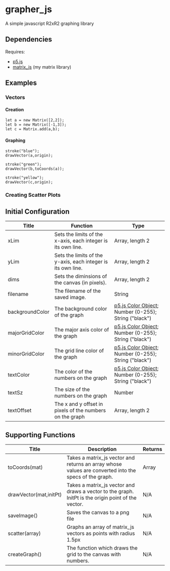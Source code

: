 # grapher_js
A simple javascript R2xR2 graphing library

## Dependencies
Requires:
* [p5.js](https://p5js.org/)
* [matrix_js](https://github.com/jacob-alford/matrix_js) (my matrix library)

## Examples
### Vectors
#### Creation
```
let a = new Matrix([2,2]);
let b = new Matrix([-1,3]);
let c = Matrix.add(a,b);
```
#### Graphing
```
stroke("blue");
drawVector(a,origin);

stroke("green");
drawVector(b,toCoords(a));

stroke("yellow");
drawVector(c,origin);
```
### Creating Scatter Plots

## Initial Configuration
Title | Function | Type
------------ | ------------- | -------------
xLim | Sets the limits of the x-axis, each integer is its own line. | Array, length 2
yLim | Sets the limits of the y-axis, each integer is its own line. | Array, length 2
dims | Sets the diminsions of the canvas (in pixels). | Array, length 2
filename | The filename of the saved image. | String
backgroundColor | The background color of the graph | [p5.js Color Object](https://p5js.org/reference/#/p5.Color); Number (0-255); String ("black")
majorGridColor | The major axis color of the graph | [p5.js Color Object](https://p5js.org/reference/#/p5.Color); Number (0-255); String ("black")
minorGridColor | The grid line color of the graph | [p5.js Color Object](https://p5js.org/reference/#/p5.Color); Number (0-255); String ("black")
textColor | The color of the numbers on the graph | [p5.js Color Object](https://p5js.org/reference/#/p5.Color); Number (0-255); String ("black")
textSz | The size of the numbers on the graph | Number
textOffset | The x and y offset in pixels of the numbers on the graph | Array, length 2

## Supporting Functions
Title | Description | Returns
------------ | ------------- | -------------
toCoords(mat) | Takes a matrix_js vector and returns an array whose values are converted into the specs of the graph. | Array
drawVector(mat,initPt) | Takes a matrix_js vector and draws a vector to the graph.  InitPt is the origin point of the vector. | N/A
saveImage() | Saves the canvas to a png file | N/A
scatter(array) | Graphs an array of matrix_js vectors as points with radius 1.5px | N/A
createGraph() | The function which draws the grid to the canvas with numbers. | N/A
